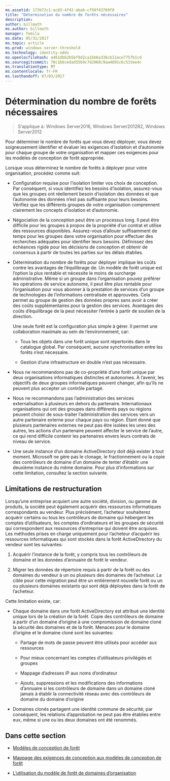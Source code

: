 ```yaml
---
ms.assetid: 173b72c1-ac83-4f42-abab-cf58f43769f0
title: "Détermination du nombre de forêts nécessaires"
description: 
author: billmath
ms.author: billmath
manager: femila
ms.date: 05/31/2017
ms.topic: article
ms.prod: windows-server-threshold
ms.technology: identity-adds
ms.openlocfilehash: a461dbb2b5bf9d2ca1bb6a336cb11ace775fb1cd
ms.sourcegitcommit: 70c1b6cedad55b9c7d2068c9aa4891c6c533ee4c
ms.translationtype: MT
ms.contentlocale: fr-FR
ms.lasthandoff: 07/03/2017
---
```

# <a name="determining-the-number-of-forests-required"></a>Détermination du nombre de forêts nécessaires

>S’applique à: Windows Server2016, Windows Server2012R2, Windows Server2012

Pour déterminer le nombre de forêts que vous devez déployer, vous devez soigneusement identifier et évaluer les exigences d’isolation et d’autonomie pour chaque groupe de votre organisation et mapper ces exigences pour les modèles de conception de forêt appropriée.  
  
Lorsque vous déterminez le nombre de forêts à déployer pour votre organisation, procédez comme suit:  
  
-   Configuration requise pour l’isolation limiter vos choix de conception. Par conséquent, si vous identifiez les besoins d’isolation, assurez-vous que les groupes ont réellement besoin d’isolation des données et que l’autonomie des données n’est pas suffisante pour leurs besoins. Vérifiez que les différents groupes de votre organisation comprennent clairement les concepts d’isolation et d’autonomie.  
  
-   Négociation de la conception peut être un processus long. Il peut être difficile pour les groupes à propos de la propriété d’un contrat et utilise des ressources disponibles. Assurez-vous d’allouer suffisamment de temps pour les groupes dans votre organisation pour effectuer des recherches adéquates pour identifier leurs besoins. Définissez des échéances rigide pour les décisions de conception et obtenir de consensus à partir de toutes les parties sur les délais établies.  
  
-   Détermination du nombre de forêts pour déployer implique les coûts contre les avantages de l’équilibrage de. Un modèle de forêt unique est l’option la plus rentable et nécessite le moins de surcharge administrative. Même si un groupe dans l’organisation pouvez préférer les opérations de service autonome, il peut être plus rentable pour l’organisation pour vous abonner à la prestation de services d’un groupe de technologies de l’informations centralisée et approuvées. Cela permet au groupe de gestion des données propres sans avoir à créer des coûts supplémentaires pour la gestion des services. Avantages des coûts d’équilibrage de la peut nécessiter l’entrée à partir de soutien de la direction.  
  
    Une seule forêt est la configuration plus simple à gérer. Il permet une collaboration maximale au sein de l’environnement, car:  
  
    -   Tous les objets dans une forêt unique sont répertoriés dans le catalogue global. Par conséquent, aucune synchronisation entre les forêts n’est nécessaire.  
  
    -   Gestion d’une infrastructure en double n’est pas nécessaire.  
  
-   Nous ne recommandons pas de co-propriété d’une forêt unique par deux organisations informatiques distinctes et autonomes. À l’avenir, les objectifs de deux groupes informatiques peuvent changer, afin qu’ils ne peuvent plus accepter un contrôle partagé.  
  
-   Nous ne recommandons pas l’administration des services externalisation à plusieurs en dehors du partenaire. Internationaux organisations qui ont des groupes dans différents pays ou régions peuvent choisir de sous-traiter l’administration des services vers un autre partenaire externe pour chaque pays ou région. Étant donné que plusieurs partenaires externes ne peut pas être isolées les unes des autres, les actions d’un partenaire peuvent affecter le service de l’autre, ce qui rend difficile contenir les partenaires envers leurs contrats de niveau de service.  
  
-   Une seule instance d’un domaine ActiveDirectory doit déjà exister à tout moment. Microsoft ne gère pas le clonage, le fractionnement ou la copie des contrôleurs de domaine d’un domaine de tenter d’établir une deuxième instance du même domaine. Pour plus d’informations sur cette limitation, consultez la section suivante.  
  
## <a name="restructuring-limitations"></a>Limitations de restructuration  
Lorsqu’une entreprise acquiert une autre société, division, ou gamme de produits, la société peut également acquérir des ressources informatiques correspondants au vendeur. Plus précisément, l’acheteur souhaiterez acquérir certains ou tous les contrôleurs de domaine qui hébergent les comptes d’utilisateurs, les comptes d’ordinateurs et les groupes de sécurité qui correspondent aux ressources d’entreprise qui doivent être acquises. Les méthodes prises en charge uniquement pour l’acheteur d’acquérir les ressources informatiques qui sont stockés dans la forêt ActiveDirectory du vendeur sont les suivantes:  
  
1.  Acquérir l’instance de la forêt, y compris tous les contrôleurs de domaine et les données d’annuaire de forêt le vendeur.  
  
2.  Migrer les données de répertoire requis à partir de la forêt ou des domaines du vendeur à un ou plusieurs des domaines de l’acheteur. La cible pour cette migration peut être un entièrement nouvelle forêt ou un ou plusieurs domaines existants qui sont déjà déployées dans la forêt de l’acheteur.  
  
Cette limitation existe, car:  
  
-   Chaque domaine dans une forêt ActiveDirectory est attribué une identité unique lors de la création de la forêt. Copie des contrôleurs de domaine à partir d’un domaine d’origine à une compromission de domaine cloné la sécurité des domaines et de la forêt. Menaces pour le domaine d’origine et le domaine cloné sont les suivantes:  
  
    -   Partage de mots de passe peuvent être utilisés pour accéder aux ressources  
  
    -   Pour mieux concernant les comptes d’utilisateurs privilégiés et groupes  
  
    -   Mappage d’adresses IP aux noms d’ordinateur  
  
    -   Ajouts, suppressions et les modifications des informations d’annuaire si les contrôleurs de domaine dans un domaine cloné jamais à établir la connectivité réseau avec des contrôleurs de domaine du domaine d’origine  
  
-   Domaines clonés partagent une identité commune de sécurité; par conséquent, les relations d’approbation ne peut pas être établies entre eux, même si une ou les deux domaines ont été renommés.  
  
## <a name="in-this-section"></a>Dans cette section  
  
-   [Modèles de conception de forêt](https://technet.microsoft.com/library/cc770439.aspx)  
  
-   [Mappage des exigences de conception aux modèles de conception de forêt](Forest-Design-Models.md)  
  
-   [L’utilisation du modèle de forêt de domaines d’organisation](../../ad-ds/plan/Using-the-Organizational-Domain-Forest-Model.md)  
  


